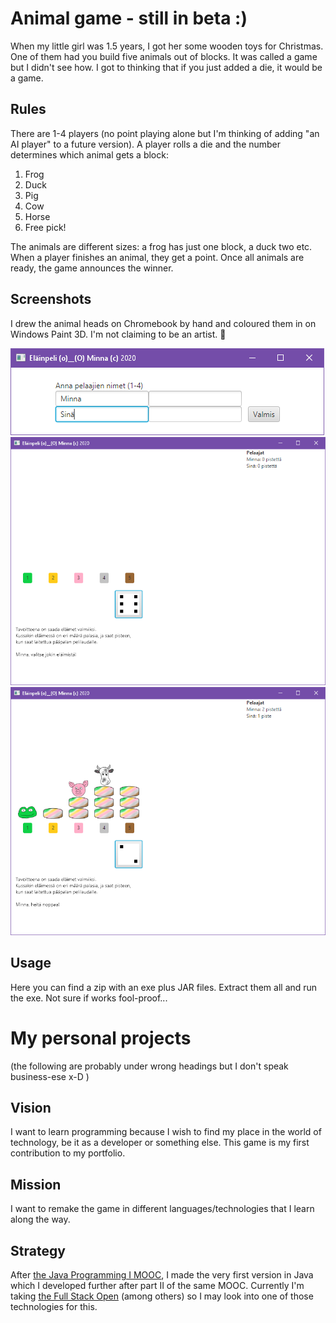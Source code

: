# Animal game - still in beta :)
When my little girl was 1.5 years, I got her some wooden toys for Christmas. One of them had you build five animals out of 
blocks. It was called a game but I didn't see how. I got to thinking that if you just added a die, it would be a game.

## Rules
There are 1-4 players (no point playing alone but I'm thinking of adding "an AI player" to a future version). 
A player rolls a die and the number determines which animal gets a block:
1. Frog
2. Duck
3. Pig
4. Cow
5. Horse
6. Free pick!

The animals are different sizes: a frog has just one block, a duck two etc. When a player finishes an animal, they get a point. 
Once all animals are ready, the game announces the winner.

## Screenshots
I drew the animal heads on Chromebook by hand and coloured them in on Windows Paint 3D. I'm not claiming to be an artist. :see_no_evil:

<img src="./aloitus.PNG" alt="Image: Beginning of the game" />

<img src="./valinta.PNG" alt="Image: Picking an animal" width="600"/>

<img src="./tilanne.PNG" alt="Image: A couple of animals finished" width="600"/>

## Usage
Here you can find a zip with an exe plus JAR files. Extract them all and run the exe. Not sure if works fool-proof...

# My personal projects

(the following are probably under wrong headings but I don't speak business-ese x-D )
## Vision
I want to learn programming because I wish to find my place in the world of technology, be it as a developer or something else. 
This game is my first contribution to my portfolio.

## Mission
I want to remake the game in different languages/technologies that I learn along the way.

## Strategy
After [the Java Programming I MOOC](https://java-programming.mooc.fi/), I made the very first version in Java which I developed 
further after part II of the same MOOC. Currently I'm taking [the Full Stack Open](https://fullstackopen.com/) (among others) so I may 
look into one of those technologies for this.
